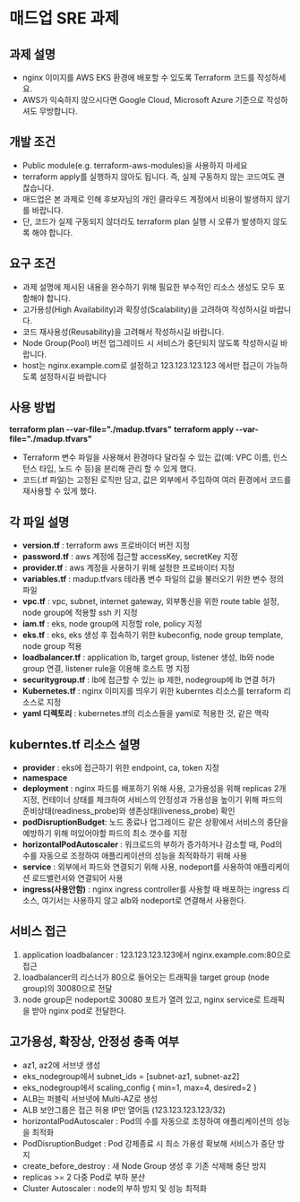 # 매드업 SRE 과제

## 과제 설명
- nginx 이미지를 AWS EKS 환경에 배포할 수 있도록 Terraform 코드를 작성하세요. 
- AWS가 익숙하지 않으시다면 Google Cloud, Microsoft Azure 기준으로 작성하셔도 무방합니다.


## 개발 조건
- Public module(e.g. terraform-aws-modules)을 사용하지 마세요
- terraform apply를 실행하지 않아도 됩니다. 즉, 실제 구동하지 않는 코드여도 괜찮습니다. 
- 매드업은 본 과제로 인해 후보자님의 개인 클라우드 계정에서 비용이 발생하지 않기를 바랍니다. 
- 단, 코드가 실제 구동되지 않더라도 terraform plan 실행 시 오류가 발생하지 않도록 해야 합니다. 


## 요구 조건
- 과제 설명에 제시된 내용을 완수하기 위해 필요한 부수적인 리소스 생성도 모두 포함해야 합니다.
- 고가용성(High Availability)과 확장성(Scalability)을 고려하여 작성하시길 바랍니다. 
- 코드 재사용성(Reusability)을 고려해서 작성하시길 바랍니다.
- Node Group(Pool) 버전 업그레이드 시 서비스가 중단되지 않도록 작성하시길 바랍니다. 
- host는 nginx.example.com로 설정하고 123.123.123.123 에서만 접근이 가능하도록 설정하시길 바랍니다

## 사용 방법
**terraform plan --var-file="./madup.tfvars"**
**terraform apply --var-file="./madup.tfvars"**

- Terraform 변수 파일을 사용해서 환경마다 달라질 수 있는 값(예: VPC 이름, 인스턴스 타입, 노드 수 등)을 분리해 관리 할 수 있게 했다.
- 코드(.tf 파일)는 고정된 로직만 담고, 값은 외부에서 주입하여 여러 환경에서 코드를 재사용할 수 있게 했다. 

## 각 파일 설명
- **version.tf** : terraform aws 프로바이더 버전 지정
- **password.tf** : aws 계정에 접근할 accessKey, secretKey 지정
- **provider.tf** : aws 계정을 사용하기 위해 설정한 프로바이터 지정
- **variables.tf** : madup.tfvars 테라폼 변수 파일의 값을 불러오기 위한 변수 정의 파일
- **vpc.tf** : vpc, subnet, internet gateway, 외부통신을 위한 route table 설정, node group에 적용할 ssh 키 지정
- **iam.tf** : eks, node group에 지정할 role, policy 지정
- **eks.tf** : eks, eks 생성 후 접속하기 위한 kubeconfig, node group template, node group 적용
- **loadbalancer.tf** : application lb, target group, listener 생성, lb와 node group 연결, listener rule을 이용해 호스트 명 지정
- **securitygroup.tf** : lb에 접근할 수 있는 ip 제한, nodegroup에 lb 연결 허가
- **Kubernetes.tf** : nginx 이미지를 띄우기 위한 kuberntes 리소스를 terraform 리소스로 지정
- **yaml 디렉토리** : kubernetes.tf의 리소스들을 yaml로 적용한 것, 같은 맥락

## kuberntes.tf 리소스 설명
- **provider** : eks에 접근하기 위한 endpoint, ca, token 지정
- **namespace**
- **deployment** : nginx 파드를 배포하기 위해 사용, 고가용성을 위해 replicas 2개 지정, 컨테이너 상태를 체크하여 서비스의 안정성과 가용성을 높이기 위해 파드의 준비상태(readiness_probe)와 생존상태(liveness_probe) 확인
- **podDisruptionBudget**: 노드 종료나 업그레이드 같은 상황에서 서비스의 중단을 예방하기 위해 떠있어야할 파드의 최소 갯수를 지정
- **horizontalPodAutoscaler** : 워크로드의 부하가 증가하거나 감소할 때, Pod의 수를 자동으로 조정하여 애플리케이션의 성능을 최적화하기 위해 사용
- **service** : 외부에서 파드와 연결되기 위해 사용, nodeport를 사용하여 애플리케이션 로드밸런서와 연결되어 사용
- **ingress(사용안함)** : nginx ingress controller를 사용할 때 배포하는 ingress 리소스, 여기서는 사용하지 않고 alb와 nodeport로 연결해서 사용한다.

## 서비스 접근
1. application loadbalancer : 123.123.123.123에서 nginx.example.com:80으로 접근
2. loadbalancer의 리스너가 80으로 들어오는 트래픽을 target group (node group)의 30080으로 전달
3. node group은 nodeport로 30080 포트가 열려 있고, nginx service로 트래픽을 받아 nginx pod로 전달한다.

## 고가용성, 확장상, 안정성 충족 여부
- az1, az2에 서브넷 생성 
- eks_nodegroup에서 subnet_ids = [subnet-az1, subnet-az2] 
- eks_nodegroup에서 scaling_config { min=1, max=4, desired=2 } 
- ALB는 퍼블릭 서브넷에 Multi-AZ로 생성
- ALB 보안그룹은 접근 허용 IP만 열어둠 (123.123.123.123/32)
- horizontalPodAutoscaler : Pod의 수를 자동으로 조정하여 애플리케이션의 성능을 최적화
- PodDisruptionBudget : Pod 강제종료 시 최소 가용성 확보해 서비스가 중단 방지
- create_before_destroy	: 새 Node Group 생성 후 기존 삭제해 중단 방지
- replicas >= 2	다중 Pod로 부하 분산
- Cluster Autoscaler : node의 부하 방지 및 성능 최적화

